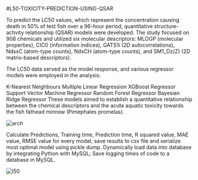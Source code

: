 #L50-TOXICITY-PREDICTION-USING-QSAR


To predict the LC50 values, which represent the concentration causing death in 50% of test fish over a 96-hour period, quantitative structure-activity relationship (QSAR) models were developed. The study focused on 908 chemicals and utilized six molecular descriptors: MLOGP (molecular properties), CIC0 (information indices), GATS1i (2D autocorrelations), NdssC (atom-type counts), NdsCH (atom-type counts), and SM1_Dz(Z) (2D matrix-based descriptors).

The LC50 data served as the model response, and various regressor models were employed in the analysis:

K-Nearest Neighbours
Multiple Linear Regression
XGBoost Regressor
Support Vector Machine Regressor
Random Forest Regressor
Bayesian Ridge Regressor
These models aimed to establish a quantitative relationship between the chemical descriptors and the acute aquatic toxicity towards the fish fathead minnow (Pimephales promelas). 

![arch](https://user-images.githubusercontent.com/73905298/152676791-24a6b9d1-2056-4b3b-b64d-8a81ffa1a36e.jpg)


Calculate Predictions, Training time, Prediction time, R squared value, MAE value, RMSE value for every model, save results to csv file and serialize most optimal model using pickle dump.
Dynamically load data into  database by integrating Python with MySQL; Save logging times of code to a database in MySQL.

![l50](https://github.com/vineeth2281/L50-TOXICITY-PREDICTION-USING-QSAR/assets/67580974/dcab8192-b528-4e76-911b-08f9d131ab92)



